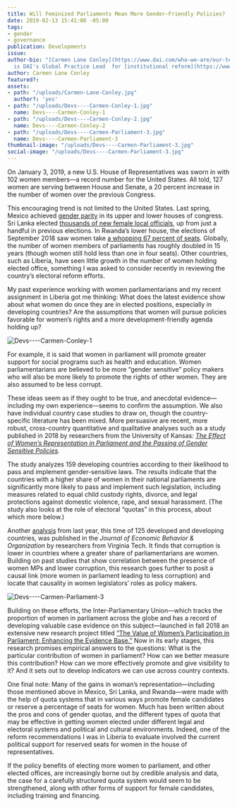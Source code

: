 ```yaml
---
title: Will Feminized Parliaments Mean More Gender-Friendly Policies?
date: 2019-02-13 15:41:00 -05:00
tags:
- gender
- governance
publication: Developments
issue: 
author-bio: "[Carmen Lane Conley](https://www.dai.com/who-we-are/our-team/carmen-conley)
  is DAI's Global Practice Lead  for [institutional reform](https://www.dai.com/our-work/solutions/governance)."
author: Carmen Lane Conley
featured?: 
assets:
- path: "/uploads/Carmen-Lane-Conley.jpg"
  author?: 'yes'
- path: "/uploads/Devs----Carmen-Conley-1.jpg"
  name: Devs----Carmen-Conley-1
- path: "/uploads/Devs----Carmen-Conley-2.jpg"
  name: Devs----Carmen-Conley-2
- path: "/uploads/Devs----Carmen-Parliament-3.jpg"
  name: Devs----Carmen-Parliament-3
thumbnail-image: "/uploads/Devs----Carmen-Parliament-3.jpg"
social-image: "/uploads/Devs----Carmen-Parliament-3.jpg"
---
```


On January 3, 2019, a new U.S. House of Representatives was sworn in with 102 women members—a record number for the United States. All told, 127 women are serving between House and Senate, a 20 percent increase in the number of women over the previous Congress.



 
This encouraging trend is not limited to the United States. Last spring, Mexico achieved [gender parity](https://www.ipu.org/news/news-in-brief/2018-07/mexican-parliament-achieves-gender-parity) in its upper and lower houses of congress. Sri Lanka elected [thousands of new female local officials](https://borgenproject.org/female-political-representation-in-sri-lanka/), up from just a handful in previous elections. In Rwanda’s lower house, the elections of September 2018 saw women take [a whopping 67 percent of seats](https://allafrica.com/stories/201809050028.html). Globally, the number of women members of parliaments has roughly doubled in 15 years (though women still hold less than one in four seats). Other countries, such as Liberia, have seen little growth in the number of women holding elected office, something I was asked to consider recently in reviewing the country’s electoral reform efforts.
 
My past experience working with women parliamentarians and my recent assignment in Liberia got me thinking: What does the latest evidence show about what women do once they are in elected positions, especially in developing countries? Are the assumptions that women will pursue policies favorable for women’s rights and a more development-friendly agenda holding up?
 
![Devs----Carmen-Conley-1](/uploads/Devs----Carmen-Conley-1.jpg "Bangladesh Parliament HE Dr. Shirin Sharmin Chaudhury, left, presenting an honorary plaque to Afghan MP Fawzia Koofi during Koofi's visit to Bangladesh to seek council on how to design anti-harassment legislation for Afghanistan.") 

For example, it is said that women in parliament will promote greater support for social programs such as health and education. Women parliamentarians are believed to be more “gender sensitive” policy makers who will also be more likely to promote the rights of other women. They are also assumed to be less corrupt.

These ideas seem as if they ought to be true, and anecdotal evidence—including my own experience—seems to confirm the assumption. We also have individual country case studies to draw on, though the country-specific literature has been mixed. More persuasive are recent, more robust, cross-country quantitative and qualitative analyses such as a study published in 2018 by researchers from the University of Kansas: *[The Effect of Women’s Representation in Parliament and the Passing of Gender Sensitive Policies](https://www.google.com/search?q=The+Effect+of+Women%E2%80%99s+Representation+in+Parliament+and+the+Passing+of+Gender+Sensitive+Policies&rlz=1C1GCEA_enUS831US832&oq=The+Effect+of+Women%E2%80%99s+Representation+in+Parliament+and+the+Passing+of+Gender+Sensitive+Policies&aqs=chrome..69i57.6025790j0j4&sourceid=chrome&ie=UTF-8)*.

The study analyzes 159 developing countries according to their likelihood to pass and implement gender-sensitive laws. The results indicate that the countries with a higher share of women in their national parliaments are significantly more likely to pass and implement such legislation, including measures related to equal child custody rights, divorce, and legal protections against domestic violence, rape, and sexual harassment. (The study also looks at the role of electoral “quotas” in this process, about which more below.) 

Another [analysis](https://www.sciencedaily.com/releases/2018/06/180615094850.htm) from last year, this time of 125 developed and developing countries, was published in the *Journal of Economic Behavior & Organization* by researchers from Virginia Tech. It finds that corruption is lower in countries where a greater share of parliamentarians are women. Building on past studies that show correlation between the presence of women MPs and lower corruption, this research goes further to posit a causal link (more women in parliament leading to less corruption) and locate that causality in women legislators’ roles as policy makers.

![Devs----Carmen-Parliament-3](/uploads/Devs----Carmen-Parliament-3.jpg "Hon. Chandrani Bandara, front right, Chair of the Women’s Caucus of the Parliament of Sri Lanka and Minister of Women and Child Affairs, leads participants in the May 2017 Seminar for Empowerment of Women in singing the national anthem.") 

Building on these efforts, the Inter-Parliamentary Union—which tracks the proportion of women in parliament across the globe and has a record of developing valuable case evidence on this subject—launched in fall 2018 an extensive new research project titled [“The Value of Women’s Participation in Parliament: Enhancing the Evidence Base.”](https://www.ipu.org/sites/default/files/documents/ipu_wip_study_2018_tor_21sept18.pdf) Now in its early stages, this research promises empirical answers to the questions: What is the particular contribution of women in parliament? How can we better measure this contribution? How can we more effectively promote and give visibility to it? And it sets out to develop indicators we can use across country contexts.
  
One final note: Many of the gains in woman’s representation—including those mentioned above in Mexico, Sri Lanka, and Rwanda—were made with the help of quota systems that in various ways promote female candidates or reserve a percentage of seats for women. Much has been written about the pros and cons of gender quotas, and the different types of quota that may be effective in getting women elected under different legal and electoral systems and political and cultural environments. Indeed, one of the reform recommendations I was in Liberia to evaluate involved the current political support for reserved seats for women in the house of representatives. 

If the policy benefits of electing more women to parliament, and other elected offices, are increasingly borne out by credible analysis and data, the case for a carefully structured quota system would seem to be strengthened, along with other forms of support for female candidates, including training and financing.
